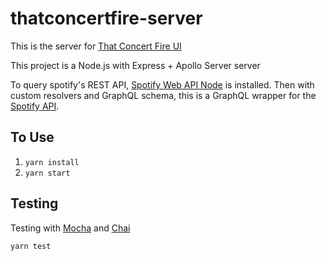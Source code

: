 # thatconcertfire-server

This is the server for [That Concert Fire UI](https://github.com/monaco89/thatconcertfire)

This project is a Node.js with Express + Apollo Server server 

To query spotify's REST API, [Spotify Web API Node](https://github.com/thelinmichael/spotify-web-api-node) is installed. Then with custom resolvers and GraphQL schema, this is a GraphQL wrapper for the [Spotify API](https://developer.spotify.com/web-api/).

## To Use

1. `yarn install`
2. `yarn start`

## Testing

Testing with [Mocha](http://mochajs.org/) and [Chai](https://www.chaijs.com/)

`yarn test`